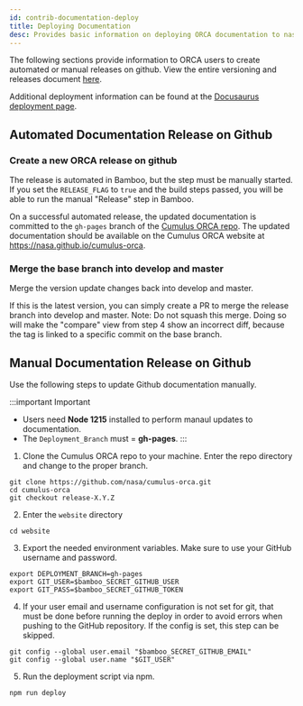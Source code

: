 ```yaml
---
id: contrib-documentation-deploy
title: Deploying Documentation
desc: Provides basic information on deploying ORCA documentation to nasa.github.io
---
```


The following sections provide information to ORCA users to create automated or
manual releases on github. View the entire versioning and releases document 
[here](https://github.com/nasa/cumulus-orca/blob/master/docs/release.md).

Additional deployment information can be found at the [Docusaurus deployment page](https://docusaurus.io/docs/deployment).

## Automated Documentation Release on Github

### Create a new ORCA release on github

The release is automated in Bamboo, but the step must be manually started. If 
you set the `RELEASE_FLAG` to `true` and the build steps passed, you will be 
able to run the manual "Release" step in Bamboo.

On a successful automated release, the updated documentation is committed to the
`gh-pages` branch of the [Cumulus ORCA repo](https://github.com/nasa/cumulus-orca).
The updated documentation should be available on the Cumulus ORCA website at
https://nasa.github.io/cumulus-orca.

### Merge the base branch into develop and master

Merge the version update changes back into develop and master.

If this is the latest version, you can simply create a PR to merge the release 
branch into develop and master. Note: Do not squash this merge. Doing so will 
make the "compare" view from step 4 show an incorrect diff, because the tag is 
linked to a specific commit on the base branch.

## Manual Documentation Release on Github

Use the following steps to update Github documentation manually.

:::important Important

* Users need **Node 1215** installed to perform manaul updates to documentation.
* The `Deployment_Branch` must = **gh-pages**.
:::

1. Clone the Cumulus ORCA repo to your machine. Enter the repo directory and change to 
   the proper branch.

```
git clone https://github.com/nasa/cumulus-orca.git
cd cumulus-orca
git checkout release-X.Y.Z
```

 2. Enter the `website` directory

```
cd website
```

 3. Export the needed environment variables. Make sure to use your GitHub username and 
    password.

```
export DEPLOYMENT_BRANCH=gh-pages
export GIT_USER=$bamboo_SECRET_GITHUB_USER
export GIT_PASS=$bamboo_SECRET_GITHUB_TOKEN
```

 4. If your user email and username configuration is not set for git, that must be 
    done before running the deploy in order to avoid errors when pushing to the GitHub 
    repository. If the config is set, this step can be skipped.

```
git config --global user.email "$bamboo_SECRET_GITHUB_EMAIL"
git config --global user.name "$GIT_USER"
```

 5. Run the deployment script via npm.

```
npm run deploy
```


